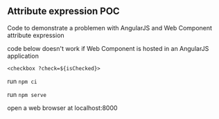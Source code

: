 ## Attribute expression POC

Code to demonstrate a problemen with AngularJS and Web Component attribute expression 

code below doesn't work if Web Component is hosted in an AngularJS application

`<checkbox ?check=${isChecked}> `

run `npm ci`

run `npm serve`

open a web browser at localhost:8000


